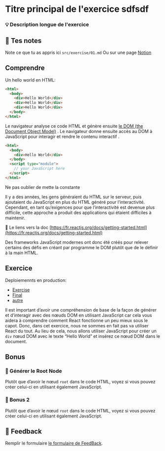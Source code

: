 # Titre principal de l'exercice sdfsdf
### 💡 Description longue de l'exercice

## 📝 Tes notes

Note ce que tu as appris ici `src/exercise/01.md`
Ou sur une page [Notion](https://go.mikecodeur.com/course-notes-template)

## Comprendre

Un hello world en HTML:

```html
<html>
  <body>
    <div>Hello World</div>
    <div>Hello World</div>
    <div>Hello World</div>
  </body>
</html>
```

Le navigateur analyse ce code HTML et génère ensuite
[le DOM (the Document Object Model)](https://developer.mozilla.org/en-US/docs/Web/API/Document_Object_Model/Introduction)
. Le navigateur donne ensuite accès au DOM à JavaScript pour interagir et rendre
le contenu interactif .

```html
<html>
  <body>
    <div>Hello World</div>
  </body>
  <script type="module">
    // your JavaScript here
  </script>
</html>
```

Ne pas oublier de mette la constante

Il y a des années, les gens généraient du HTML sur le serveur, puis ajoutaient
du JavaScript en plus du HTML généré pour l’interactivité. Cependant, en tant
qu’exigences pour que l’interactivité est devenue plus difficile, cette approche
a produit des applications qui étaient difficiles à maintenir.

📑 Le liens vers la doc
[https://fr.reactjs.org/docs/getting-started.html](https://fr.reactjs.org/docs/getting-started.html)

Des frameworks JavaScript modernes ont donc été créés pour relever certains des
défis en créant par programme le DOM plutôt que de le définir à la main HTML.

## Exercice

Deploiemennts en production:

- [Exercise](http://react-patterns-avances.netlify.com/alone/exercise/01.html)
- [Final](http://react-patterns-avances.netlify.com/alone/final/01.html)
- [autre](https://fr.reactjs.org/docs/getting-started.html)

Il est important d’avoir une compréhension de base de la façon de générer et
d’interagir avec des nœuds DOM en utilisant JavaScript car cela vous aidera à
comprendre comment React fonctionne un peu mieux sous le capot. Donc, dans cet
exercice, nous ne sommes en fait pas va utiliser React du tout. Au lieu de cela,
nous allons utiliser JavaScript pour créer un `div` nœud DOM avec le texte
“Hello World” et insérez ce nœud DOM dans le document.

## Bonus

### 🚀 Générer le Root Node

Plutôt que d’avoir le nœud `root` dans le code HTML, voyez si vous pouvez créer
celui-ci en utilisant également JavaScript.

### 🚀 Bonus 2

Plutôt que d’avoir le nœud `root` dans le code HTML, voyez si vous pouvez créer
celui-ci en utilisant également JavaScript.

## 🐜 Feedback

Remplir le formulaire
[le formulaire de FeedBack](https://go.mikecodeur.com/cours-react-avis/).
